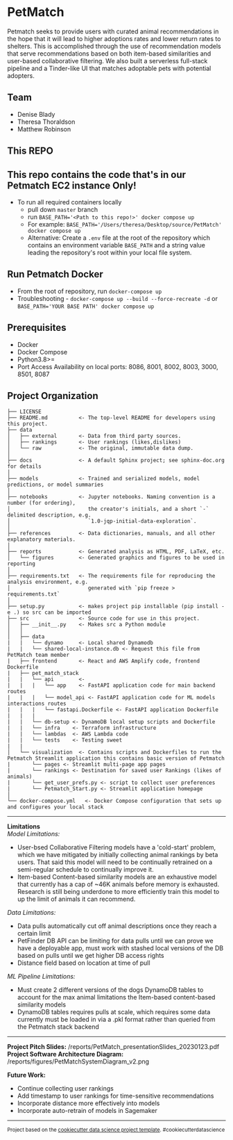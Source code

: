 PetMatch
==============================

Petmatch seeks to provide users with curated animal recommendations in the hope that it will 
lead to higher adoptions rates and lower return rates to shelters. This is accomplished through
the use of recommendation models that serve recommendations based on both item-based similarities and user-based
collaborative filtering. We also built a serverless full-stack pipeline and a Tinder-like UI that matches adoptable pets
with potential adopters.

Team
------------
* Denise Blady  
* Theresa Thoraldson  
* Matthew Robinson   

This REPO
------------

## This repo contains the code that's in our Petmatch EC2 instance Only! 
- To run all required containers locally
  - pull down `master` branch
  - run `BASE_PATH='<Path to this repo!>' docker compose up`
  - For example: `BASE_PATH='/Users/theresa/Desktop/source/PetMatch' docker compose up`
  - Alternative: Create a `.env` file at the root of the repository which contains an environment variable `BASE_PATH` and a string value leading the repository's root within your local file system.


Run Petmatch Docker
------------
- From the root of repository, run `docker-compose up`
- Troubleshooting - `docker-compose up --build --force-recreate -d` or `BASE_PATH='YOUR BASE PATH' docker compose up`

Prerequisites
------------
- Docker
- Docker Compose
- Python3.8>=
- Port Access Availability on local ports: 8086, 8001, 8002, 8003, 3000, 8501, 8087

Project Organization
------------

    ├── LICENSE
    ├── README.md          <- The top-level README for developers using this project.
    ├── data
    │   ├── external       <- Data from third party sources.
    │   ├── rankings       <- User rankings (likes,dislikes)
    │   └── raw            <- The original, immutable data dump.
    │
    ├── docs               <- A default Sphinx project; see sphinx-doc.org for details
    │
    ├── models             <- Trained and serialized models, model predictions, or model summaries
    │
    ├── notebooks          <- Jupyter notebooks. Naming convention is a number (for ordering),
    │                         the creator's initials, and a short `-` delimited description, e.g.
    │                         `1.0-jqp-initial-data-exploration`.
    │
    ├── references         <- Data dictionaries, manuals, and all other explanatory materials.
    │
    ├── reports            <- Generated analysis as HTML, PDF, LaTeX, etc.
    │   └── figures        <- Generated graphics and figures to be used in reporting
    │
    ├── requirements.txt   <- The requirements file for reproducing the analysis environment, e.g.
    │                         generated with `pip freeze > requirements.txt`
    │
    ├── setup.py           <- makes project pip installable (pip install -e .) so src can be imported
    ├── src                <- Source code for use in this project.
    │   ├── __init__.py    <- Makes src a Python module
    │   │
    │   ├── data           
    |   |   └── dynamo     <- Local shared Dynamodb
    |   |   └── shared-local-instance.db <- Request this file from PetMatch team member
    |   ├── frontend       <- React and AWS Amplify code, frontend Dockerfile
    |   ├── pet_match_stack
    |   |   └── api        <- 
    |   |   |   └── app    <- FastAPI application code for main backend routes
    |   |   |   └── model_api <- FastAPI application code for ML models interactions routes
    |   |   |   └── fastapi.Dockerfile <- FastAPI application Dockerfile
    |   |   |
    |   |   └── db-setup <- DynamoDB local setup scripts and Dockerfile
    |   |   └── infra    <- Terraform infrastructure
    |   |   └── lambdas  <- AWS Lambda code 
    |   |   └── tests    <- Testing sweet
    |   | 
    │   └── visualization  <- Contains scripts and Dockerfiles to run the Petmatch Streamlit application this contains basic version of Petmatch
    |       └── pages <- Streamlit multi-page app pages
    |       └── rankings <- Destination for saved user Rankings (likes of animals)
    |       └── get_user_prefs.py <- script to collect user preferences
    |       └── Petmatch_Start.py <- Streamlit application homepage 
    │
    └── docker-compose.yml   <- Docker Compose configuration that sets up and configures your local stack

-------
**Limitations**  
*Model Limitations:*
* User-bsed Collaborative Filtering models have a 'cold-start' problem, which we have mitigated by initially collecting animal rankings by beta users. That said this model will need to be continually retrained on a semi-regular schedule to continually improve it.
* Item-based Content-based similarity models are an exhaustive model that currently has a cap of ~46K animals before memory is exhausted. Research is still being underdone to more efficiently train this model to up the limit of animals it can recommend. 

*Data Limitations:*  
* Data pulls automatically cut off animal descriptions once they reach a certain limit
* PetFinder DB API can be limiting for data pulls until we can prove we have a deployable app, must work with stashed local versions of the DB based on pulls until we get higher DB access rights 
* Distance field based on location at time of pull

*ML Pipeline Limitations:*  
* Must create 2 different versions of the dogs DynamoDB tables to account for the max animal limitations the Item-based content-based similarity models
* DynamoDB tables requires pulls at scale, which requires some data currently must be loaded in via a .pkl format rather than queried from the Petmatch stack backend

--------
**Project Pitch Slides:** /reports/PetMatch_presentationSlides_20230123.pdf  
**Project Software Architecture Diagram:** /reports/figures/PetMatchSystemDiagram_v2.png   

**Future Work:**  
* Continue collecting user rankings  
* Add timestamp to user rankings for time-sensitive recommendations  
* Incorporate distance more effectively into models  
* Incorporate auto-retrain of models in Sagemaker
--------

<p><small>Project based on the <a target="_blank" href="https://drivendata.github.io/cookiecutter-data-science/">cookiecutter data science project template</a>. #cookiecutterdatascience</small></p>
